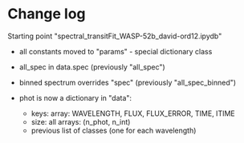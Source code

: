 # Change log



Starting point "spectral_transitFit_WASP-52b_david-ord12.ipydb"



- all constants moved to "params"
      - special dictionary class
- all_spec in data.spec (previously "all_spec")

- binned spectrum overrides "spec" (previously "all_spec_binned")

- phot is now a dictionary in "data":
     - keys: array: WAVELENGTH, FLUX, FLUX_ERROR, TIME, ITIME
     - size: all arrays: (n_phot, n_int)
     - previous list of classes (one for each wavelength)